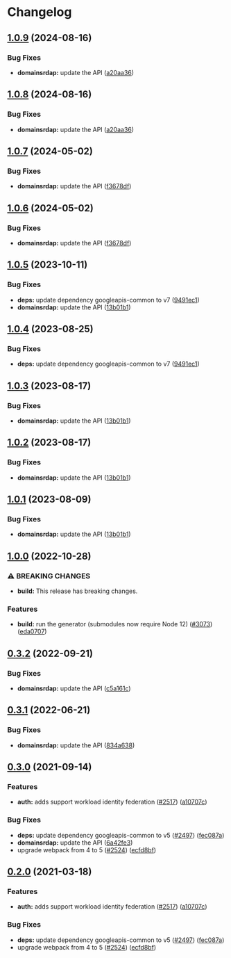 # Changelog

## [1.0.9](https://github.com/googleapis/google-api-nodejs-client/compare/domainsrdap-v1.0.8...domainsrdap-v1.0.9) (2024-08-16)


### Bug Fixes

* **domainsrdap:** update the API ([a20aa36](https://github.com/googleapis/google-api-nodejs-client/commit/a20aa36cb18daa567403e11d36df4bd22be17f92))

## [1.0.8](https://github.com/googleapis/google-api-nodejs-client/compare/domainsrdap-v1.0.7...domainsrdap-v1.0.8) (2024-08-16)


### Bug Fixes

* **domainsrdap:** update the API ([a20aa36](https://github.com/googleapis/google-api-nodejs-client/commit/a20aa36cb18daa567403e11d36df4bd22be17f92))

## [1.0.7](https://github.com/googleapis/google-api-nodejs-client/compare/domainsrdap-v1.0.6...domainsrdap-v1.0.7) (2024-05-02)


### Bug Fixes

* **domainsrdap:** update the API ([f3678df](https://github.com/googleapis/google-api-nodejs-client/commit/f3678df1b0f9621c9319be5c32b5c1ae0257409f))

## [1.0.6](https://github.com/googleapis/google-api-nodejs-client/compare/domainsrdap-v1.0.5...domainsrdap-v1.0.6) (2024-05-02)


### Bug Fixes

* **domainsrdap:** update the API ([f3678df](https://github.com/googleapis/google-api-nodejs-client/commit/f3678df1b0f9621c9319be5c32b5c1ae0257409f))

## [1.0.5](https://github.com/googleapis/google-api-nodejs-client/compare/domainsrdap-v1.0.4...domainsrdap-v1.0.5) (2023-10-11)


### Bug Fixes

* **deps:** update dependency googleapis-common to v7 ([9491ec1](https://github.com/googleapis/google-api-nodejs-client/commit/9491ec1cdc3c413e7d73edcfcd59cf5c28a7c855))
* **domainsrdap:** update the API ([13b01b1](https://github.com/googleapis/google-api-nodejs-client/commit/13b01b176793122c382aa2c7635096346a74939d))

## [1.0.4](https://github.com/googleapis/google-api-nodejs-client/compare/domainsrdap-v1.0.3...domainsrdap-v1.0.4) (2023-08-25)


### Bug Fixes

* **deps:** update dependency googleapis-common to v7 ([9491ec1](https://github.com/googleapis/google-api-nodejs-client/commit/9491ec1cdc3c413e7d73edcfcd59cf5c28a7c855))

## [1.0.3](https://github.com/googleapis/google-api-nodejs-client/compare/domainsrdap-v1.0.2...domainsrdap-v1.0.3) (2023-08-17)


### Bug Fixes

* **domainsrdap:** update the API ([13b01b1](https://github.com/googleapis/google-api-nodejs-client/commit/13b01b176793122c382aa2c7635096346a74939d))

## [1.0.2](https://github.com/googleapis/google-api-nodejs-client/compare/domainsrdap-v1.0.1...domainsrdap-v1.0.2) (2023-08-17)


### Bug Fixes

* **domainsrdap:** update the API ([13b01b1](https://github.com/googleapis/google-api-nodejs-client/commit/13b01b176793122c382aa2c7635096346a74939d))

## [1.0.1](https://github.com/googleapis/google-api-nodejs-client/compare/domainsrdap-v1.0.0...domainsrdap-v1.0.1) (2023-08-09)


### Bug Fixes

* **domainsrdap:** update the API ([13b01b1](https://github.com/googleapis/google-api-nodejs-client/commit/13b01b176793122c382aa2c7635096346a74939d))

## [1.0.0](https://github.com/googleapis/google-api-nodejs-client/compare/domainsrdap-v0.3.2...domainsrdap-v1.0.0) (2022-10-28)


### ⚠ BREAKING CHANGES

* **build:** This release has breaking changes.

### Features

* **build:** run the generator (submodules now require Node 12) ([#3073](https://github.com/googleapis/google-api-nodejs-client/issues/3073)) ([eda0707](https://github.com/googleapis/google-api-nodejs-client/commit/eda07079dadab46a80b6f9ede618f4f43030169e))

## [0.3.2](https://github.com/googleapis/google-api-nodejs-client/compare/domainsrdap-v0.3.1...domainsrdap-v0.3.2) (2022-09-21)


### Bug Fixes

* **domainsrdap:** update the API ([c5a161c](https://github.com/googleapis/google-api-nodejs-client/commit/c5a161cbd71c37e312b3ba1c68b4beb401ddfb95))

## [0.3.1](https://github.com/googleapis/google-api-nodejs-client/compare/domainsrdap-v0.3.0...domainsrdap-v0.3.1) (2022-06-21)


### Bug Fixes

* **domainsrdap:** update the API ([834a638](https://github.com/googleapis/google-api-nodejs-client/commit/834a63837b08750b5da6cefcbeba2480bb584195))

## [0.3.0](https://www.github.com/googleapis/google-api-nodejs-client/compare/domainsrdap-v0.2.0...domainsrdap-v0.3.0) (2021-09-14)


### Features

* **auth:** adds support workload identity federation ([#2517](https://www.github.com/googleapis/google-api-nodejs-client/issues/2517)) ([a10707c](https://www.github.com/googleapis/google-api-nodejs-client/commit/a10707c477759e7c9ef6360a2fe800856fb600c1))


### Bug Fixes

* **deps:** update dependency googleapis-common to v5 ([#2497](https://www.github.com/googleapis/google-api-nodejs-client/issues/2497)) ([fec087a](https://www.github.com/googleapis/google-api-nodejs-client/commit/fec087abcf3d994dd41c3ffa0a0c12b1f9f09dae))
* **domainsrdap:** update the API ([6a42fe3](https://www.github.com/googleapis/google-api-nodejs-client/commit/6a42fe3aabfed50f979395d6af376d0e67b4d885))
* upgrade webpack from 4 to 5  ([#2524](https://www.github.com/googleapis/google-api-nodejs-client/issues/2524)) ([ecfd8bf](https://www.github.com/googleapis/google-api-nodejs-client/commit/ecfd8bfcd06e1beabff7ec9a8c4000222379eb8d))

## [0.2.0](https://www.github.com/googleapis/google-api-nodejs-client/compare/domainsrdap-v0.1.0...domainsrdap-v0.2.0) (2021-03-18)


### Features

* **auth:** adds support workload identity federation ([#2517](https://www.github.com/googleapis/google-api-nodejs-client/issues/2517)) ([a10707c](https://www.github.com/googleapis/google-api-nodejs-client/commit/a10707c477759e7c9ef6360a2fe800856fb600c1))


### Bug Fixes

* **deps:** update dependency googleapis-common to v5 ([#2497](https://www.github.com/googleapis/google-api-nodejs-client/issues/2497)) ([fec087a](https://www.github.com/googleapis/google-api-nodejs-client/commit/fec087abcf3d994dd41c3ffa0a0c12b1f9f09dae))
* upgrade webpack from 4 to 5  ([#2524](https://www.github.com/googleapis/google-api-nodejs-client/issues/2524)) ([ecfd8bf](https://www.github.com/googleapis/google-api-nodejs-client/commit/ecfd8bfcd06e1beabff7ec9a8c4000222379eb8d))
